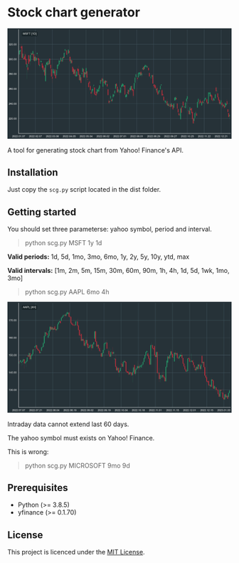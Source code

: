 # Stock chart generator

![alt text](/images/MSFT_1Y_1D.png "MSFT 1Y 1D")

A tool for generating stock chart from Yahoo! Finance's API.

## Installation

Just copy the `scg.py` script located in the dist folder.

## Getting started

You should set three parameterse: yahoo symbol, period and interval. 

> python scg.py MSFT 1y 1d

**Valid periods:** 1d, 5d, 1mo, 3mo, 6mo, 1y, 2y, 5y, 10y, ytd, max

**Valid intervals:** [1m, 2m, 5m, 15m, 30m, 60m, 90m, 1h, 4h, 1d, 5d, 1wk, 1mo, 3mo]

> python scg.py AAPL 6mo 4h

![alt text](/images/AAPL_6MO_4H.png "APPL 6MO 4H")

Intraday data cannot extend last 60 days.

The yahoo symbol must exists on Yahoo! Finance.

This is wrong:

> python scg.py MICROSOFT 9mo 9d

## Prerequisites

* Python (>= 3.8.5)
* yfinance (>= 0.1.70)

## License

This project is licenced under the [MIT License][1].

[1]: https://opensource.org/licenses/mit-license.html "The MIT License | Open Source Initiative"